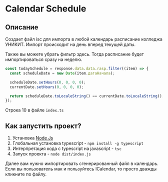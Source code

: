 # Calendar Schedule

## Описание

Создает файл isc для импорта в любой календарь расписание колледжа УНИКИТ.
Импорт происходит на день вперед текущей даты.

Также вы можете убрать фильтр здесь.
Тогда расписание будет импортироваться сразу на неделю.

```ts
const todaySchedule = response.data.data.rasp.filter((item) => {
  const scheduleDate = new Date(item.датаНачала);

  scheduleDate.setHours(0, 0, 0, 0);
  currentDate.setHours(0, 0, 0, 0);

  return scheduleDate.toLocaleString() == currentDate.toLocaleString();
});
```

Строка 10 в файле `index.ts`

## Как запустить проект?

1. Установка [Node Js](https://nodejs.org/en)
2. Глобальная установка typescript - `npm install -g typescript`
3. Интерпретация кода с typescript на javascript - `tsc`
4. Запуск проекта - `node dist/index.js`

Далее вам нужно импортировать сгенерированный файл в календарь.
Если вы пользователь мак и пользуйтесь ICalendar, то просто дважды кликните по файлу.
